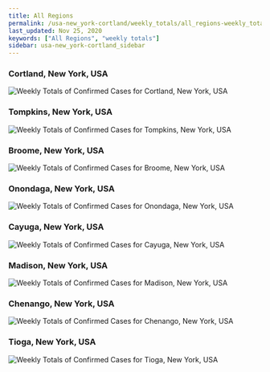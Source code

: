 ```yaml
---
title: All Regions
permalink: /usa-new_york-cortland/weekly_totals/all_regions-weekly_totals.html
last_updated: Nov 25, 2020
keywords: ["All Regions", "weekly totals"]
sidebar: usa-new_york-cortland_sidebar
---
```


<h3>Cortland, New York, USA</h3>

![Weekly Totals of Confirmed Cases for Cortland, New York, USA](/covid_tracker/images/graphs/usa-new_york-cortland-weekly_totals_graph.png)

<h3>Tompkins, New York, USA</h3>

![Weekly Totals of Confirmed Cases for Tompkins, New York, USA](/covid_tracker/images/graphs/usa-new_york-tompkins-weekly_totals_graph.png)

<h3>Broome, New York, USA</h3>

![Weekly Totals of Confirmed Cases for Broome, New York, USA](/covid_tracker/images/graphs/usa-new_york-broome-weekly_totals_graph.png)

<h3>Onondaga, New York, USA</h3>

![Weekly Totals of Confirmed Cases for Onondaga, New York, USA](/covid_tracker/images/graphs/usa-new_york-onondaga-weekly_totals_graph.png)

<h3>Cayuga, New York, USA</h3>

![Weekly Totals of Confirmed Cases for Cayuga, New York, USA](/covid_tracker/images/graphs/usa-new_york-cayuga-weekly_totals_graph.png)

<h3>Madison, New York, USA</h3>

![Weekly Totals of Confirmed Cases for Madison, New York, USA](/covid_tracker/images/graphs/usa-new_york-madison-weekly_totals_graph.png)

<h3>Chenango, New York, USA</h3>

![Weekly Totals of Confirmed Cases for Chenango, New York, USA](/covid_tracker/images/graphs/usa-new_york-chenango-weekly_totals_graph.png)

<h3>Tioga, New York, USA</h3>

![Weekly Totals of Confirmed Cases for Tioga, New York, USA](/covid_tracker/images/graphs/usa-new_york-tioga-weekly_totals_graph.png)
